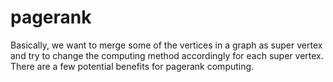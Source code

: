 # pagerank
Basically, we want to merge some of the vertices in a 
graph as super vertex and try to change the computing 
method accordingly for each super vertex. There are a 
few potential benefits for pagerank computing.

